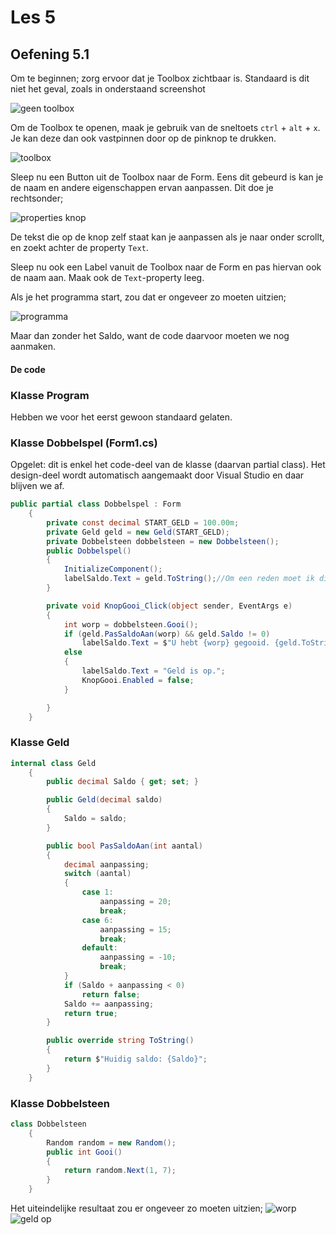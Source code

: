# Les 5
## Oefening 5.1
Om te beginnen; zorg ervoor dat je Toolbox zichtbaar is. Standaard is dit niet het geval, zoals in onderstaand screenshot

![geen toolbox](afbeeldingen/knipsel.png)

Om de Toolbox te openen, maak je gebruik van de sneltoets `ctrl` + `alt` + `x`.
Je kan deze dan ook vastpinnen door op de pinknop te drukken.

![toolbox](afbeeldingen/knipsel0.png)

Sleep nu een Button uit de Toolbox naar de Form. Eens dit gebeurd is kan je de naam en andere eigenschappen ervan aanpassen. Dit doe je rechtsonder;

![properties knop](afbeeldingen/knipsel1.png)

De tekst die op de knop zelf staat kan je aanpassen als je naar onder scrollt, en zoekt achter de property `Text`.

Sleep nu ook een Label vanuit de Toolbox naar de Form en pas hiervan ook de naam aan. Maak ook de `Text`-property leeg.

Als je het programma start, zou dat er ongeveer zo moeten uitzien;

![programma](afbeeldingen/knipsel2.png)

Maar dan zonder het Saldo, want de code daarvoor moeten we nog aanmaken.

#### De code
### Klasse Program
Hebben we voor het eerst gewoon standaard gelaten.
### Klasse Dobbelspel (Form1.cs)
Opgelet: dit is enkel het code-deel van de klasse (daarvan partial class). Het design-deel wordt automatisch aangemaakt door Visual Studio en daar blijven we af.
```csharp
public partial class Dobbelspel : Form
    {
        private const decimal START_GELD = 100.00m;
        private Geld geld = new Geld(START_GELD);
        private Dobbelsteen dobbelsteen = new Dobbelsteen();
        public Dobbelspel()
        {
            InitializeComponent();
            labelSaldo.Text = geld.ToString();//Om een reden moet ik dit converteren ondanks dat er een ToString()-methode is overridden in de klasse Geld.
        }

        private void KnopGooi_Click(object sender, EventArgs e)
        {
            int worp = dobbelsteen.Gooi();
            if (geld.PasSaldoAan(worp) && geld.Saldo != 0)
                labelSaldo.Text = $"U hebt {worp} gegooid. {geld.ToString()}";
            else
            {
                labelSaldo.Text = "Geld is op.";
                KnopGooi.Enabled = false;
            }

        }
    }
```
### Klasse Geld
```csharp
internal class Geld
    {
        public decimal Saldo { get; set; }

        public Geld(decimal saldo)
        {
            Saldo = saldo;
        }

        public bool PasSaldoAan(int aantal)
        {
            decimal aanpassing;
            switch (aantal)
            {
                case 1:
                    aanpassing = 20;
                    break;
                case 6:
                    aanpassing = 15;
                    break;
                default:
                    aanpassing = -10;
                    break;
            }
            if (Saldo + aanpassing < 0)
                return false;
            Saldo += aanpassing;
            return true;
        }

        public override string ToString()
        {
            return $"Huidig saldo: {Saldo}";
        }
    }
```
### Klasse Dobbelsteen
```csharp
class Dobbelsteen
    {
        Random random = new Random();
        public int Gooi()
        {
            return random.Next(1, 7);
        }
    }
```
Het uiteindelijke resultaat zou er ongeveer zo moeten uitzien;
![worp](afbeeldingen/knipsel3.png)
![geld op](afbeeldingen/knipsel4.png)
